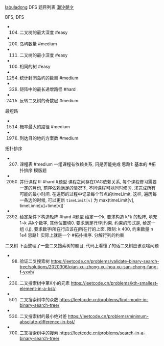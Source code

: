 
[labuladong](https://labuladong.gitee.io/algo/di-yi-zhan-da78c/shou-ba-sh-03a72/)
DFS 题目列表 [潮汐朝夕](https://chengzhaoxi.xyz/18482.html)


BFS, DFS

- 0104. 二叉树的最大深度 #easy
- 0200. 岛屿数量 #medium
- 0111. 二叉树的最小深度 #easy
- 0100. 相同的树 #easy
- 1254. 统计封闭岛屿的数目 #medium 
- 0329. 矩阵中的最长递增路径 #hard
- 2415. 反转二叉树的奇数层 #medium

最短路

- 1514. 概率最大的路径 #medium
- 1976. 到达目的地的方案数 #medium

拓扑排序

- 0207. 课程表 #medium 一组课程有依赖关系, 问是否能完成
    思路1: 基本的 #拓扑排序 模版题
- 2050. 并行课程 III #hard #题型
    课程之间存在DAG依赖关系, 每个课程修习需要一定的月份, 前序依赖满足的情况下, 不同课程可以同时修习. 求完成所有可能的最小时间.
    在遍历的过程中记录每个节点的timeLimit, 这样, 遍历每一条边的时候, 可以更新 `timeLimit[v]` 为 max(timeLimit[v], timeLimie[u]+time[v])`
- 2392. 给定条件下构造矩阵 #hard #题型
    给定一个k, 要求构造 k*k 的矩阵, 填充 1~k 共k个数字, 其他位置填0. 要求满足行/列约束. 约束的形式是, 给定一组 (i,j), 要求数字i所在行应该在j所在行的上面. 限制: k 400, 约束数量 n 1e4
    思路1: 实际上就是一个 #拓扑排序. 分解行列的约束

二叉树
下面整理了一些二叉搜索树的题目, 代码上看懂了的话二叉树应该没啥问题

- 0098. 验证二叉搜索树 <https://leetcode.cn/problems/validate-binary-search-tree/solutions/2020306/qian-xu-zhong-xu-hou-xu-san-chong-fang-f-yxvh/>
- 0230. 二叉搜索树中第K小的元素 <https://leetcode.cn/problems/kth-smallest-element-in-a-bst/>
- 0501. 二叉搜索树中的众数 <https://leetcode.cn/problems/find-mode-in-binary-search-tree/>
- 0530. 二叉搜索树的最小绝对差 <https://leetcode.cn/problems/minimum-absolute-difference-in-bst/>
- 0700. 二叉搜索树中的搜索 <https://leetcode.cn/problems/search-in-a-binary-search-tree/>

